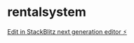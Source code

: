# rentalsystem

[Edit in StackBlitz next generation editor ⚡️](https://stackblitz.com/~/github.com/kazuhirotaga/rentalsystem)